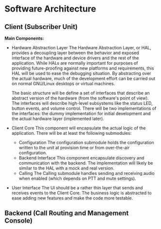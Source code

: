 Software Architecture
=====================

Client (Subscriber Unit)
------------------------

**Main Components:**

* Hardware Abstraction Layer
    The Hardware Abstraction Layer, or HAL, provides a decoupling layer between the behavior and exposed interface of the hardware and device drivers and the rest of the application. While HALs are normally important for purposes of providing future-proofing against new platforms and requirements, this HAL will be used to ease the debugging situation. By abstracting over the actual hardware, much of the development effort can be carried out on normal GNU/Linux desktops or virtual machines.

    The basic structure will be define a set of interfaces that describe an abstract version of the hardware (from the software's point of view). The interfaces will describe high-level subsystems like the status LED, button events, and volume control. There will be two implementations of the interfaces: the dummy implementation for initial development and the actual hardware layer (implemented later).
* Client Core
    This component will encapsulate the actual logic of the application. There will be at least the following submodules:
    * Configuration
        The configuration submodule holds the configuration written to the unit at provision time or from over-the-air configuration.
    * Backend Interface
        This component encapsulate discovery and communication with the backend. The implementation will likely be similar to the HAL with a mock and real version.
    * Calling
        The Calling submodule handles sending and receiving audio when enabled (which depends on PTT and mute settings).
* User Interface
    The UI should be a rather thin layer that sends and receives events to the Client Core. The business logic is abstracted to ease adding new features and make the code more testable.

Backend (Call Routing and Management Console)
---------------------------------------------